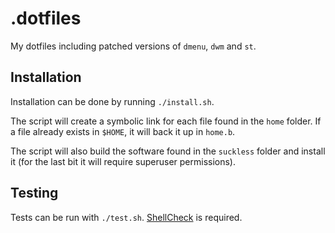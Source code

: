 # .dotfiles
My dotfiles including patched versions of `dmenu`, `dwm` and `st`.

## Installation
Installation can be done by running `./install.sh`.

The script will create a symbolic link for each file found in the `home` folder. If a file already exists in `$HOME`, it will back it up in `home.b`.

The script will also build the software found in the `suckless` folder and install it (for the last bit it will require superuser permissions).

## Testing
Tests can be run with `./test.sh`.
[ShellCheck](https://www.shellcheck.net/) is required.